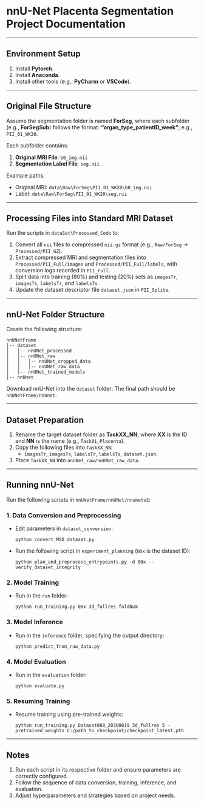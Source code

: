 
# nnU-Net Placenta Segmentation Project Documentation

---

## Environment Setup
1. Install **Pytorch**.
2. Install **Anaconda**.
3. Install other tools (e.g., **PyCharm** or **VSCode**).

---

## Original File Structure
Assume the segmentation folder is named **ForSeg**, where each subfolder (e.g., **ForSegSub**) follows the format:
**“organ_type_patientID_week”**, e.g., `PII_01_WK20`.

Each subfolder contains:
1. **Original MRI File**: `b0_img.nii`
2. **Segmentation Label File**: `seg.nii`

Example paths:
- Original MRI: `data\Raw\ForSeg\PII_01_WK20\b0_img.nii`
- Label: `data\Raw\ForSeg\PII_01_WK20\seg.nii`

---

## Processing Files into Standard MRI Dataset
Run the scripts in `dataSet\Processed_Code` to:
1. Convert all `nii` files to compressed `nii.gz` format (e.g., `Raw/ForSeg` → `Processed/PII_GZ`).
2. Extract compressed MRI and segmentation files into `Processed/PII_Full/images` and `Processed/PII_Full/labels`, with conversion logs recorded in `PII_Full`.
3. Split data into training (80%) and testing (20%) sets as `imagesTr`, `imagesTs`, `labelsTr`, and `labelsTs`.
4. Update the dataset descriptor file `dataset.json` in `PII_Splite`.

---

## nnU-Net Folder Structure
Create the following structure:
```
nnUNetFrame
│-- dataset
│   │-- nnUNet_processed
│   │-- nnUNet_raw
│   │   │-- nnUNet_cropped_data
│   │   │-- nnUNet_raw_data
│   │-- nnUNet_trained_models
│-- nnUnet
```

Download nnU-Net into the `dataset` folder:
The final path should be `nnUNetFrame/nnUnet`.

---

## Dataset Preparation
1. Rename the target dataset folder as **TaskXX_NN**, where **XX** is the ID and **NN** is the name (e.g., `Task01_Placenta`).
2. Copy the following files into `TaskXX_NN`:
   - `imagesTr`, `imagesTs`, `labelsTr`, `labelsTs`, `dataset.json`.
3. Place `TaskXX_NN` into `nnUNet_raw/nnUNet_raw_data`.

---

## Running nnU-Net
Run the following scripts in `nnUNetFrame/nnUNet/nnunetv2`:

### 1. Data Conversion and Preprocessing
- Edit parameters in `dataset_conversion`:
  ```
  python convert_MSD_dataset.py
  ```
- Run the following script in `experiment_planning` (`00x` is the dataset ID):
  ```
  python plan_and_preprocess_entrypoints.py -d 00x --verify_dataset_integrity
  ```

### 2. Model Training
- Run in the `run` folder:
  ```
  python run_training.py 00x 3d_fullres foldNum
  ```

### 3. Model Inference
- Run in the `inference` folder, specifying the output directory:
  ```
  python predict_from_raw_data.py
  ```

### 4. Model Evaluation
- Run in the `evaluation` folder:
  ```
  python evaluate.py
  ```

### 5. Resuming Training
- Resume training using pre-trained weights:
  ```
  python run_training.py Dataset008_20300019 3d_fullres 5 -pretrained_weights C:/path_to_checkpoint/checkpoint_latest.pth
  ```

---

## Notes
1. Run each script in its respective folder and ensure parameters are correctly configured.
2. Follow the sequence of data conversion, training, inference, and evaluation.
3. Adjust hyperparameters and strategies based on project needs.
